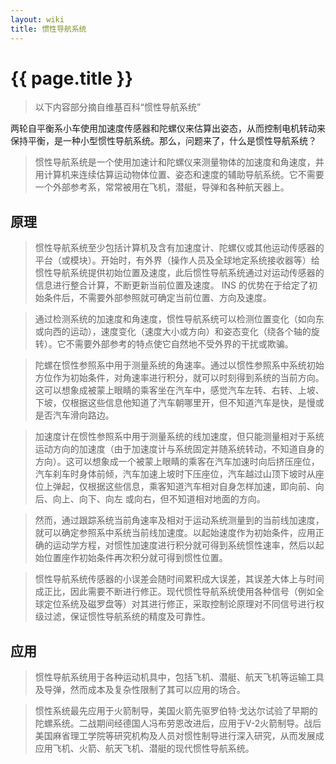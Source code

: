 ```yaml
---
layout: wiki
title: 惯性导航系统
---
```


# {{ page.title }}

> 以下内容部分摘自维基百科“惯性导航系统”

两轮自平衡系小车使用加速度传感器和陀螺仪来估算出姿态，从而控制电机转动来保持平衡，是一种小型惯性导航系统。那么，问题来了，什么是惯性导航系统？

> 惯性导航系统是一个使用加速计和陀螺仪来测量物体的加速度和角速度，并用计算机来连续估算运动物体位置、姿态和速度的辅助导航系统。它不需要一个外部参考系，常常被用在飞机，潜艇，导弹和各种航天器上。

## 原理

> 惯性导航系统至少包括计算机及含有加速度计、陀螺仪或其他运动传感器的平台（或模块）。开始时，有外界（操作人员及全球地定系统接收器等）给惯性导航系统提供初始位置及速度，此后惯性导航系统通过对运动传感器的信息进行整合计算，不断更新当前位置及速度。 INS 的优势在于给定了初始条件后，不需要外部参照就可确定当前位置、方向及速度。

> 通过检测系统的加速度和角速度，惯性导航系统可以检测位置变化（如向东或向西的运动），速度变化（速度大小或方向）和姿态变化（绕各个轴的旋转）。它不需要外部参考的特点使它自然地不受外界的干扰或欺骗。

> 陀螺在惯性参照系中用于测量系统的角速率。通过以惯性参照系中系统初始方位作为初始条件，对角速率进行积分，就可以时刻得到系统的当前方向。这可以想象成被蒙上眼睛的乘客坐在汽车中，感觉汽车左转、右转、上坡、下坡，仅根据这些信息他知道了汽车朝哪里开，但不知道汽车是快，是慢或是否汽车滑向路边。

> 加速度计在惯性参照系中用于测量系统的线加速度，但只能测量相对于系统运动方向的加速度（由于加速度计与系统固定并随系统转动，不知道自身的方向）。这可以想象成一个被蒙上眼睛的乘客在汽车加速时向后挤压座位，汽车刹车时身体前倾，汽车加速上坡时下压座位，汽车越过山顶下坡时从座位上弹起，仅根据这些信息，乘客知道汽车相对自身怎样加速，即向前、向后、向上、向下、向左 或向右，但不知道相对地面的方向。

> 然而，通过跟踪系统当前角速率及相对于运动系统测量到的当前线加速度，就可以确定参照系中系统当前线加速度。以起始速度作为初始条件，应用正确的运动学方程，对惯性加速度进行积分就可得到系统惯性速率，然后以起始位置座作初始条件再次积分就可得到惯性位置。

> 惯性导航系统传感器的小误差会随时间累积成大误差，其误差大体上与时间成正比，因此需要不断进行修正。现代惯性导航系统使用各种信号（例如全球定位系统及磁罗盘等）对其进行修正，采取控制论原理对不同信号进行权级过滤，保证惯性导航系统的精度及可靠性。

## 应用

> 惯性导航系统用于各种运动机具中，包括飞机、潜艇、航天飞机等运输工具及导弹，然而成本及复杂性限制了其可以应用的场合。

> 惯性系统最先应用于火箭制导，美国火箭先驱罗伯特·戈达尔试验了早期的陀螺系统。二战期间经德国人冯布劳恩改进后，应用于V-2火箭制导。战后美国麻省理工学院等研究机构及人员对惯性制导进行深入研究，从而发展成应用飞机、火箭、航天飞机、潜艇的现代惯性导航系统。